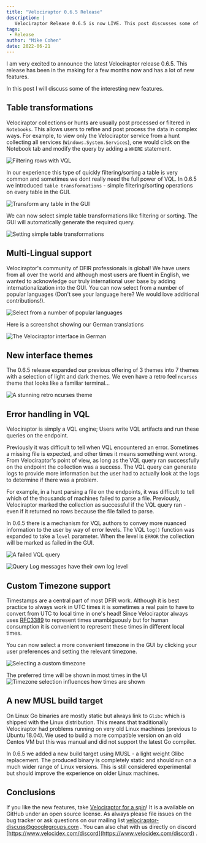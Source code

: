 ```yaml
---
title: "Velociraptor 0.6.5 Release"
description: |
   Velociraptor Release 0.6.5 is now LIVE. This post discusses some of the new features.
tags:
 - Release
author: "Mike Cohen"
date: 2022-06-21
---
```


I am very excited to announce the latest Velociraptor release
0.6.5. This release has been in the making for a few months now and
has a lot of new features.

In this post I will discuss some of the interesting new features.

## Table transformations

Velociraptor collections or hunts are usually post processed or
filtered in `Notebooks`. This allows users to refine and post process
the data in complex ways. For example, to view only the Velociraptor
service from a hunt collecting all services
(`Windows.System.Services`), one would click on the Notebook tab and
modify the query by adding a `WHERE` statement.

![Filtering rows with VQL](vql_filter.png)

In our experience this type of quickly filtering/sorting a table is
very common and sometimes we dont really need the full power of
VQL. In 0.6.5 we introduced `table transformations` - simple
filtering/sorting operations on every table in the GUI.

![Transform any table in the GUI](transform_table1.png)

We can now select simple table transformations like filtering or
sorting. The GUI will automatically generate the required query.

![Setting simple table transformations](transform_table2.png)


## Multi-Lingual support

Velociraptor's community of DFIR professionals is global! We have
users from all over the world and although most users are fluent in
English, we wanted to acknowledge our truly international user base by
adding internationalization into the GUI. You can now select from a
number of popular languages (Don't see your language here? We would
love additional contributions!).

![Select from a number of popular languages](language.png)

Here is a screenshot showing our German translations

![The Velociraptor interface in German](de.png)

## New interface themes

The 0.6.5 release expanded our previous offering of 3 themes into 7
themes with a selection of light and dark themes. We even have a retro
feel `ncurses` theme that looks like a familiar terminal...

![A stunning retro `ncurses` theme](ncurses.png)

## Error handling in VQL

Velociraptor is simply a VQL engine; Users write VQL artifacts and run
these queries on the endpoint.

Previously it was difficult to tell when VQL encountered an
error. Sometimes a missing file is expected, and other times it means
something went wrong. From Velociraptor's point of view, as long as
the VQL query ran successfully on the endpoint the collection was a
success. The VQL query can generate logs to provide more information
but the user had to actually look at the logs to determine if there
was a problem.

For example, in a hunt parsing a file on the endpoints, it was
difficult to tell which of the thousands of machines failed to parse a
file. Previously, Velociraptor marked the collection as successful if
the VQL query ran - even if it returned no rows because the file
failed to parse.

In 0.6.5 there is a mechanism for VQL authors to convey more nuanced
information to the user by way of error levels. The VQL `log()`
function was expanded to take a `level` parameter. When the level is
`ERROR` the collection will be marked as failed in the GUI.

![A failed VQL query](fail.png)

![Query Log messages have their own log level](fail_log.png)

## Custom Timezone support

Timestamps are a central part of most DFIR work. Although it is best
practice to always work in UTC times it is sometimes a real pain to
have to convert from UTC to local time in one's head! Since
Velociraptor always uses
[RFC3389](https://datatracker.ietf.org/doc/html/rfc3339) to represent
times unambiguously but for human consumption it is convenient to
represent these times in different local times.

You can now select a more convenient timezone in the GUI by clicking
your user preferences and setting the relevant timezone.

![Selecting a custom timezone](timezone_selection.png)

The preferred time will be shown in most times in the UI
![Timezone selection influences how times are shown](timezone_vfs.png)

## A new MUSL build target

On Linux Go binaries are mostly static but always link to `Glibc`
which is shipped with the Linux distribution. This means that
traditionally Velociraptor had problems running on very old Linux
machines (previous to Ubuntu 18.04). We used to build a more
compatible version on an old Centos VM but this was manual and did not
support the latest Go compiler.

In 0.6.5 we added a new build target using MUSL - a light weight Glibc
replacement. The produced binary is completely static and should run
on a much wider range of Linux versions. This is still considered
experimental but should improve the experience on older Linux
machines.

## Conclusions

If you like the new features, take [Velociraptor for a
spin](https://github.com/Velocidex/velociraptor)!  It is a available
on GitHub under an open source license. As always please file issues
on the bug tracker or ask questions on our mailing list
[velociraptor-discuss@googlegroups.com](mailto:velociraptor-discuss@googlegroups.com)
. You can also chat with us directly on discord
[https://www.velocidex.com/discord](https://www.velocidex.com/discord)
.
